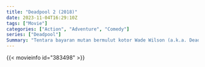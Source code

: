 ```yaml
---
title: "Deadpool 2 (2018)"
date: 2023-11-04T16:29:10Z
tags: ["Movie"]
categories: ["Action", "Adventure", "Comedy"]
series: ["Deadpool"]
Summary: "Tentara bayaran mutan bermulut kotor Wade Wilson (a.k.a. Deadpool) membentuk tim sesama mutan penyamun untuk melindungi seorang anak laki-laki dengan kemampuan supernatural dari cyborg penjelajah waktu yang brutal, Cable."
---
```


<mux-player stream-type="on-demand"
src="https://kp3d-my.sharepoint.com/personal/ryoo_kp3d_onmicrosoft_com/_layouts/15/download.aspx?share=ETyl5hfy08dFimCLNkLTS2EBtk9Ek0rw_xF_QBBEB_2LdQ" prefer-playback="mse" controls>

</mux-player>


{{< movieinfo id="383498" >}}

<script src="https://cdn.jsdelivr.net/npm/@mux/mux-player"></script>

 <script type="application/ld+json ">
{
"@context": "https://schema.org/",
"@type": "VideoObject",
"name": "Deadpool 2",
"contentUrl": "https://stream.mux.com/01FvINel5BuybV8r9cvUf5R1iC73twwuJng6KbaF2HX8.m3u8",
"thumbnailUrl": "https://www.themoviedb.org/t/p/original/6WEbGTV5EaEJzFsZnTwslBgxcx4.jpg?width=314&fit_mode=preserve&time=25",
"uploadDate": "2023-11-04T16:29:10Z",
}

</script>